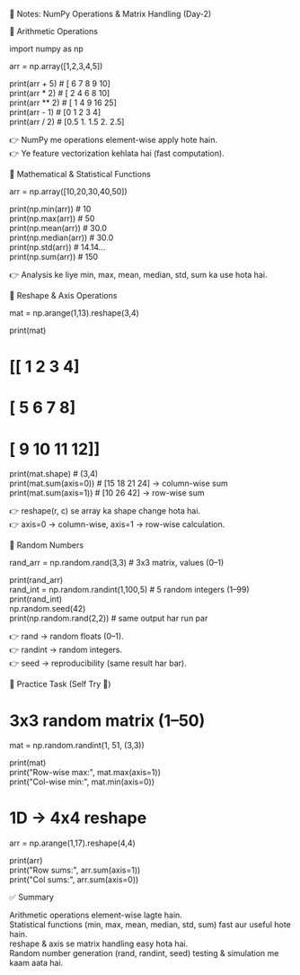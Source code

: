 📘 Notes: NumPy Operations & Matrix Handling (Day-2)

🔹 Arithmetic Operations

import numpy as np

arr = np.array([1,2,3,4,5])

print(arr + 5)   # [ 6  7  8  9 10]  
print(arr * 2)   # [ 2  4  6  8 10]  
print(arr ** 2)  # [ 1  4  9 16 25]  
print(arr - 1)   # [0 1 2 3 4]  
print(arr / 2)   # [0.5 1.  1.5 2.  2.5]


👉 NumPy me operations element-wise apply hote hain.  
👉 Ye feature vectorization kehlata hai (fast computation).

🔹 Mathematical & Statistical Functions

arr = np.array([10,20,30,40,50])

print(np.min(arr))    # 10  
print(np.max(arr))    # 50  
print(np.mean(arr))   # 30.0  
print(np.median(arr)) # 30.0  
print(np.std(arr))    # 14.14...  
print(np.sum(arr))    # 150


👉 Analysis ke liye min, max, mean, median, std, sum ka use hota hai.

🔹 Reshape & Axis Operations

mat = np.arange(1,13).reshape(3,4)

print(mat)

# [[ 1  2  3  4]
#  [ 5  6  7  8]
#  [ 9 10 11 12]]

print(mat.shape)        # (3,4)  
print(mat.sum(axis=0))  # [15 18 21 24] → column-wise sum  
print(mat.sum(axis=1))  # [10 26 42] → row-wise sum


👉 reshape(r, c) se array ka shape change hota hai.  
👉 axis=0 → column-wise, axis=1 → row-wise calculation.

🔹 Random Numbers

rand_arr = np.random.rand(3,3)   # 3x3 matrix, values (0–1)

print(rand_arr)  
rand_int = np.random.randint(1,100,5)  # 5 random integers (1–99)  
print(rand_int)  
np.random.seed(42)  
print(np.random.rand(2,2))   # same output har run par


👉 rand → random floats (0–1).  
👉 randint → random integers.  
👉 seed → reproducibility (same result har bar).

🔹 Practice Task (Self Try 🚀)

# 3x3 random matrix (1–50)

mat = np.random.randint(1, 51, (3,3))

print(mat)  
print("Row-wise max:", mat.max(axis=1))  
print("Col-wise min:", mat.min(axis=0))

# 1D → 4x4 reshape

arr = np.arange(1,17).reshape(4,4)

print(arr)  
print("Row sums:", arr.sum(axis=1))  
print("Col sums:", arr.sum(axis=0))


✅ Summary

Arithmetic operations element-wise lagte hain.  
Statistical functions (min, max, mean, median, std, sum) fast aur useful hote hain.  
reshape & axis se matrix handling easy hota hai.  
Random number generation (rand, randint, seed) testing & simulation me kaam aata hai.